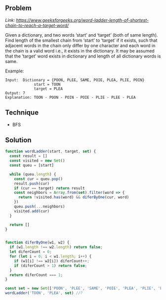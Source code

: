 ## Problem 

*Link: https://www.geeksforgeeks.org/word-ladder-length-of-shortest-chain-to-reach-a-target-word/*

Given a dictionary, and two words ‘start’ and ‘target’ (both of same length).
Find length of the smallest chain from ‘start’ to ‘target’ if it exists, such
that adjacent words in the chain only differ by one character and each word in
the chain is a valid word i.e., it exists in the dictionary. It may be assumed
that the ‘target’ word exists in dictionary and length of all dictionary words
is same.

Example:

```
Input:  Dictionary = {POON, PLEE, SAME, POIE, PLEA, PLIE, POIN}
             start = TOON
             target = PLEA
Output: 7
Explanation: TOON - POON - POIN - POIE - PLIE - PLEE - PLEA
```

## Technique

- BFS

## Solution 

```javascript
function wordLadder(start, target, set) {
  const result = []
  const visited = new Set()
  const queu = [start]

  while (queu.length) {
    const cur = queu.pop()
    result.push(cur)
    if (cur == target) return result
    const neighbors = Array.from(set).filter(word => {
      return !visited.has(word) && diferByOne(cur, word)
    })
    queu.push(...neighbors)
    visited.add(cur)
  }

  return []
}


function diferByOne(w1, w2) {
  if (w1.length !== w2.length) return false;
  let diferCount = 0;
  for (let i = 0; i < w1.length; i++) {
    if (w1[i] !== w2[i]) diferCount++;
    if (diferCount > 1) return false;
  }
  return diferCount === 1;
}

const set = new Set(['POON', 'PLEE', 'SAME', 'POIE', 'PLEA', 'PLIE', 'POIN']);
wordLadder('TOON', 'PLEA', set) //?
```
